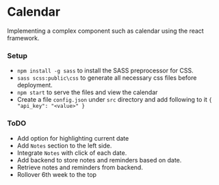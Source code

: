 # Calendar
Implementing a complex component such as calendar using the react framework.


### Setup
- `npm install -g sass` to install the SASS preprocessor for CSS.
- `sass scss:public\css` to generate all necessary css files before deployment.
- `npm start` to serve the files and view the calendar
- Create a file `config.json` under `src` directory and add following to it `{ "api_key": "<value>" }`

### ToDO
- Add option for highlighting current date
- Add `Notes` section to the left side.
- Integrate `Notes` with click of each date.
- Add backend to store notes and reminders based on date.
- Retrieve notes and reminders from backend.
- Rollover 6th week to the top
